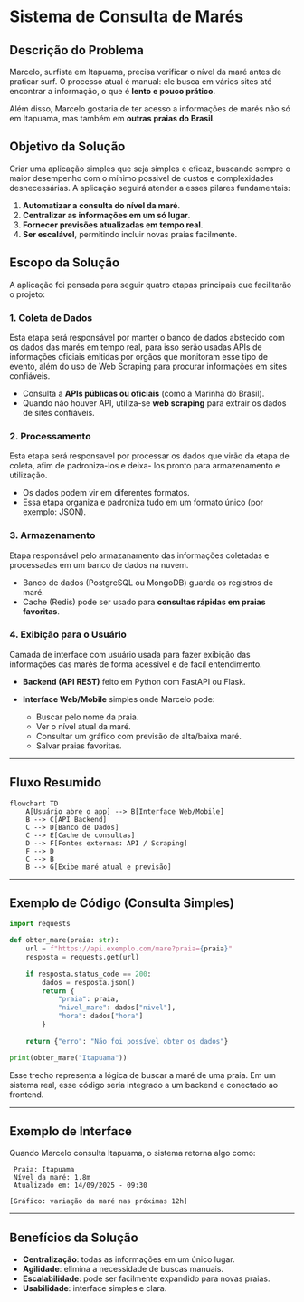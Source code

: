 
#  Sistema de Consulta de Marés

##  Descrição do Problema

Marcelo, surfista em Itapuama, precisa verificar o nível da maré antes de praticar surf. O processo atual é manual: ele busca em vários sites até encontrar a informação, o que é **lento e pouco prático**.

Além disso, Marcelo gostaria de ter acesso a informações de marés não só em Itapuama, mas também em **outras praias do Brasil**.



##  Objetivo da Solução

Criar uma aplicação simples que seja simples e eficaz, buscando sempre o maior desempenho com o mínimo possivel de custos e complexidades desnecessárias.
A aplicação seguirá atender a esses pilares fundamentais:

1. **Automatizar a consulta do nível da maré**.
2. **Centralizar as informações em um só lugar**.
3. **Fornecer previsões atualizadas em tempo real**.
4. **Ser escalável**, permitindo incluir novas praias facilmente.


##  Escopo da Solução

A aplicação foi pensada para seguir  quatro etapas principais que facilitarão o projeto:

### 1. Coleta de Dados
Esta etapa será responsável por manter o banco de dados abstecido com os dados das marés em tempo real, para isso serão usadas APIs de informações oficiais emitidas por orgãos que monitoram esse tipo de evento, além do uso de Web Scraping para procurar informações em sites confiáveis.
* Consulta a **APIs públicas ou oficiais** (como a Marinha do Brasil).
* Quando não houver API, utiliza-se **web scraping** para extrair os dados de sites confiáveis.

### 2. Processamento
Esta etapa será responsavel por processar os dados que virão da etapa de coleta, afim de padroniza-los e deixa- los pronto para armazenamento e utilização.
* Os dados podem vir em diferentes formatos.
* Essa etapa organiza e padroniza tudo em um formato único (por exemplo: JSON).

### 3. Armazenamento
Etapa responsável pelo armazanamento das informações coletadas e processadas em um banco de dados na nuvem.
* Banco de dados (PostgreSQL ou MongoDB) guarda os registros de maré.
* Cache (Redis) pode ser usado para **consultas rápidas em praias favoritas**.

### 4. Exibição para o Usuário
Camada de interface com usuário usada para fazer exibição das informações das marés de forma acessível e de facíl entendimento.
* **Backend (API REST)** feito em Python com FastAPI ou Flask.
* **Interface Web/Mobile** simples onde Marcelo pode:

  * Buscar pelo nome da praia.
  * Ver o nível atual da maré.
  * Consultar um gráfico com previsão de alta/baixa maré.
  * Salvar praias favoritas.

---

##  Fluxo Resumido

```mermaid
flowchart TD
    A[Usuário abre o app] --> B[Interface Web/Mobile]
    B --> C[API Backend]
    C --> D[Banco de Dados]
    C --> E[Cache de consultas]
    D --> F[Fontes externas: API / Scraping]
    F --> D
    C --> B
    B --> G[Exibe maré atual e previsão]
```

---

##  Exemplo de Código (Consulta Simples)

```python
import requests

def obter_mare(praia: str):
    url = f"https://api.exemplo.com/mare?praia={praia}"
    resposta = requests.get(url)
    
    if resposta.status_code == 200:
        dados = resposta.json()
        return {
            "praia": praia,
            "nivel_mare": dados["nivel"],
            "hora": dados["hora"]
        }
    
    return {"erro": "Não foi possível obter os dados"}

print(obter_mare("Itapuama"))
```

Esse trecho representa a lógica de buscar a maré de uma praia.
Em um sistema real, esse código seria integrado a um backend e conectado ao frontend.

---

##  Exemplo de Interface

Quando Marcelo consulta Itapuama, o sistema retorna algo como:

```
 Praia: Itapuama  
 Nível da maré: 1.8m  
 Atualizado em: 14/09/2025 - 09:30  

[Gráfico: variação da maré nas próximas 12h]
```

---

##  Benefícios da Solução

* **Centralização**: todas as informações em um único lugar.
* **Agilidade**: elimina a necessidade de buscas manuais.
* **Escalabilidade**: pode ser facilmente expandido para novas praias.
* **Usabilidade**: interface simples e clara.



